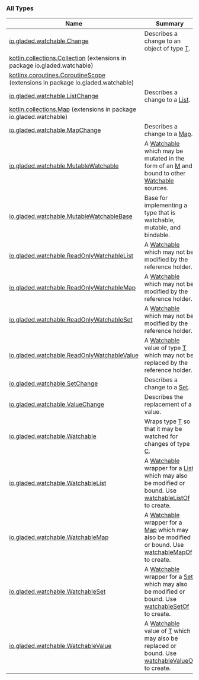 

### All Types

| Name | Summary |
|---|---|
| [io.gladed.watchable.Change](../io.gladed.watchable/-change.md) | Describes a change to an object of type [T](../io.gladed.watchable/-change.md#T). |
| [kotlin.collections.Collection](../io.gladed.watchable/kotlin.collections.-collection/index.md) (extensions in package io.gladed.watchable) |  |
| [kotlinx.coroutines.CoroutineScope](../io.gladed.watchable/kotlinx.coroutines.-coroutine-scope/index.md) (extensions in package io.gladed.watchable) |  |
| [io.gladed.watchable.ListChange](../io.gladed.watchable/-list-change/index.md) | Describes a change to a [List](https://kotlinlang.org/api/latest/jvm/stdlib/kotlin.collections/-list/index.html). |
| [kotlin.collections.Map](../io.gladed.watchable/kotlin.collections.-map/index.md) (extensions in package io.gladed.watchable) |  |
| [io.gladed.watchable.MapChange](../io.gladed.watchable/-map-change/index.md) | Describes a change to a [Map](https://kotlinlang.org/api/latest/jvm/stdlib/kotlin.collections/-map/index.html). |
| [io.gladed.watchable.MutableWatchable](../io.gladed.watchable/-mutable-watchable/index.md) | A [Watchable](../io.gladed.watchable/-watchable/index.md) which may be mutated in the form of an [M](../io.gladed.watchable/-mutable-watchable/index.md#M) and bound to other [Watchable](../io.gladed.watchable/-watchable/index.md) sources. |
| [io.gladed.watchable.MutableWatchableBase](../io.gladed.watchable/-mutable-watchable-base/index.md) | Base for implementing a type that is watchable, mutable, and bindable. |
| [io.gladed.watchable.ReadOnlyWatchableList](../io.gladed.watchable/-read-only-watchable-list.md) | A [Watchable](https://kotlinlang.org/api/latest/jvm/stdlib/kotlin.collections/-list/index.html) which may not be modified by the reference holder. |
| [io.gladed.watchable.ReadOnlyWatchableMap](../io.gladed.watchable/-read-only-watchable-map.md) | A [Watchable](https://kotlinlang.org/api/latest/jvm/stdlib/kotlin.collections/-map/index.html) which may not be modified by the reference holder. |
| [io.gladed.watchable.ReadOnlyWatchableSet](../io.gladed.watchable/-read-only-watchable-set.md) | A [Watchable](https://kotlinlang.org/api/latest/jvm/stdlib/kotlin.collections/-set/index.html) which may not be modified by the reference holder. |
| [io.gladed.watchable.ReadOnlyWatchableValue](../io.gladed.watchable/-read-only-watchable-value/index.md) | A [Watchable](../io.gladed.watchable/-watchable/index.md) value of type [T](../io.gladed.watchable/-read-only-watchable-value/index.md#T) which may not be replaced by the reference holder. |
| [io.gladed.watchable.SetChange](../io.gladed.watchable/-set-change/index.md) | Describes a change to a [Set](https://kotlinlang.org/api/latest/jvm/stdlib/kotlin.collections/-set/index.html). |
| [io.gladed.watchable.ValueChange](../io.gladed.watchable/-value-change/index.md) | Describes the replacement of a value. |
| [io.gladed.watchable.Watchable](../io.gladed.watchable/-watchable/index.md) | Wraps type [T](../io.gladed.watchable/-watchable/index.md#T) so that it may be watched for changes of type [C](../io.gladed.watchable/-watchable/index.md#C). |
| [io.gladed.watchable.WatchableList](../io.gladed.watchable/-watchable-list/index.md) | A [Watchable](../io.gladed.watchable/-watchable/index.md) wrapper for a [List](https://kotlinlang.org/api/latest/jvm/stdlib/kotlin.collections/-list/index.html) which may also be modified or bound. Use [watchableListOf](../io.gladed.watchable/kotlinx.coroutines.-coroutine-scope/watchable-list-of.md) to create. |
| [io.gladed.watchable.WatchableMap](../io.gladed.watchable/-watchable-map/index.md) | A [Watchable](../io.gladed.watchable/-watchable/index.md) wrapper for a [Map](https://kotlinlang.org/api/latest/jvm/stdlib/kotlin.collections/-map/index.html) which may also be modified or bound. Use [watchableMapOf](../io.gladed.watchable/kotlinx.coroutines.-coroutine-scope/watchable-map-of.md) to create. |
| [io.gladed.watchable.WatchableSet](../io.gladed.watchable/-watchable-set/index.md) | A [Watchable](../io.gladed.watchable/-watchable/index.md) wrapper for a [Set](https://kotlinlang.org/api/latest/jvm/stdlib/kotlin.collections/-set/index.html) which may also be modified or bound. Use [watchableSetOf](../io.gladed.watchable/kotlinx.coroutines.-coroutine-scope/watchable-set-of.md) to create. |
| [io.gladed.watchable.WatchableValue](../io.gladed.watchable/-watchable-value/index.md) | A [Watchable](../io.gladed.watchable/-watchable/index.md) value of [T](../io.gladed.watchable/-watchable-value/index.md#T) which may also be replaced or bound. Use [watchableValueOf](../io.gladed.watchable/kotlinx.coroutines.-coroutine-scope/watchable-value-of.md) to create. |
